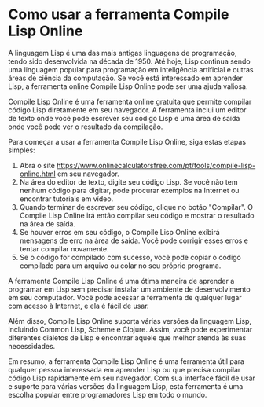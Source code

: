 Como usar a ferramenta Compile Lisp Online
==========================================

A linguagem Lisp é uma das mais antigas linguagens de programação, tendo sido desenvolvida na década de 1950. Até hoje, Lisp continua sendo uma linguagem popular para programação em inteligência artificial e outras áreas de ciência da computação. Se você está interessado em aprender Lisp, a ferramenta online Compile Lisp Online pode ser uma ajuda valiosa.

Compile Lisp Online é uma ferramenta online gratuita que permite compilar código Lisp diretamente em seu navegador. A ferramenta inclui um editor de texto onde você pode escrever seu código Lisp e uma área de saída onde você pode ver o resultado da compilação.

Para começar a usar a ferramenta Compile Lisp Online, siga estas etapas simples:

1. Abra o site <https://www.onlinecalculatorsfree.com/pt/tools/compile-lisp-online.html> em seu navegador.
2. Na área do editor de texto, digite seu código Lisp. Se você não tem nenhum código para digitar, pode procurar exemplos na Internet ou encontrar tutoriais em vídeo.
3. Quando terminar de escrever seu código, clique no botão "Compilar". O Compile Lisp Online irá então compilar seu código e mostrar o resultado na área de saída.
4. Se houver erros em seu código, o Compile Lisp Online exibirá mensagens de erro na área de saída. Você pode corrigir esses erros e tentar compilar novamente.
5. Se o código for compilado com sucesso, você pode copiar o código compilado para um arquivo ou colar no seu próprio programa.

A ferramenta Compile Lisp Online é uma ótima maneira de aprender a programar em Lisp sem precisar instalar um ambiente de desenvolvimento em seu computador. Você pode acessar a ferramenta de qualquer lugar com acesso à Internet, e ela é fácil de usar.

Além disso, Compile Lisp Online suporta várias versões da linguagem Lisp, incluindo Common Lisp, Scheme e Clojure. Assim, você pode experimentar diferentes dialetos de Lisp e encontrar aquele que melhor atenda às suas necessidades.

Em resumo, a ferramenta Compile Lisp Online é uma ferramenta útil para qualquer pessoa interessada em aprender Lisp ou que precisa compilar código Lisp rapidamente em seu navegador. Com sua interface fácil de usar e suporte para várias versões da linguagem Lisp, esta ferramenta é uma escolha popular entre programadores Lisp em todo o mundo.